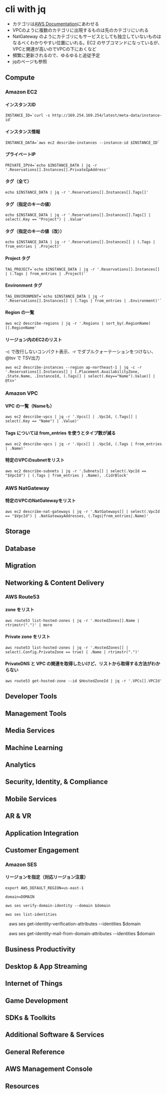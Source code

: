 # cli with jq

* カテゴリは[AWS Documentation](https://aws.amazon.com/documentation/?nc1=h_ls)にあわせる
* VPCのように複数のカテゴリに出現するものは先のカテゴリにいれる
* NatGateway のようにカテゴリにもサービスとしても独立していないものはなるべくわかりやすい位置にいれる。EC2 のサブコマンドになっているが、VPCと関連が高いのでVPCの下におくなど
* 頻繁に更新されるので、ゆるゆると追従予定
* jqのページも参照

## Compute

### Amazon EC2

#### インスタンスID

    INSTANCE_ID=`curl -s http://169.254.169.254/latest/meta-data/instance-id`

#### インスタンス情報

    INSTANCE_DATA=`aws ec2 describe-instances --instance-id $INSTANCE_ID`

#### プライベートIP

    PRIVATE_IPV4=`echo $INSTANCE_DATA | jq -r '.Reservations[].Instances[].PrivateIpAddress'`

#### タグ（全て）

    echo $INSTANCE_DATA | jq -r '.Reservations[].Instances[].Tags[]'

#### タグ（指定のキーの値）

    echo $INSTANCE_DATA | jq -r '.Reservations[].Instances[].Tags[] | select(.Key == "Project") | .Value'

#### タグ（指定のキーの値（改））

    echo $INSTANCE_DATA | jq -r '.Reservations[].Instances[] | (.Tags | from_entries | .Project)'

#### Project タグ

    TAG_PROJECT=`echo $INSTANCE_DATA | jq -r '.Reservations[].Instances[] | (.Tags | from_entries | .Project)'`

#### Environment タグ

    TAG_ENVIRONMENT=`echo $INSTANCE_DATA | jq -r '.Reservations[].Instances[] | (.Tags | from_entries | .Environment)'`

#### Region の一覧

    aws ec2 describe-regions | jq -r '.Regions | sort_by(.RegionName)[].RegionName'

#### リージョン内のEC2のリスト

-c で改行しないコンパクト表示、-r でダブルクォーテーションをつけない、@tsv で TSV出力

    aws ec2 describe-instances --region ap-northeast-1 | jq -c -r '.Reservations[].Instances[] | [.Placement.AvailabilityZone, .State.Name, .InstanceId, (.Tags[] | select(.Key=="Name").Value)] | @tsv'


### Amazon VPC

#### VPC の一覧（Nameも）

    aws ec2 describe-vpcs | jq -r '.Vpcs[] | .VpcId, (.Tags[] | select(.Key == "Name") | .Value)'

#### Tags については from_entries を使うとタイプ数が減る

    aws ec2 describe-vpcs | jq -r '.Vpcs[] | .VpcId, (.Tags | from_entries | .Name)'

#### 特定のVPCのsubnetをリスト

    aws ec2 describe-subnets | jq -r '.Subnets[] | select(.VpcId == "$VpcId") | (.Tags | from_entries | .Name), .CidrBlock'


### AWS NatGateway

#### 特定のVPCのNatGatewayをリスト

    aws ec2 describe-nat-gateways | jq -r '.NatGateways[] | select(.VpcId == "$VpcId") | .NatGatewayAddresses, (.Tags|from_entries|.Name)'


## Storage

## Database

## Migration

## Networking & Content Delivery

### AWS Route53

#### zone をリスト

    aws route53 list-hosted-zones | jq -r '.HostedZones[].Name | rtrimstr(".")' | more

#### Private zone をリスト

    aws route53 list-hosted-zones | jq -r '.HostedZones[] | select(.Config.PrivateZone == true) | .Name | rtrimstr(".")'

#### PrivateDNS と VPC の関連を取得したいけど、リストから取得する方法がわからない

    aws route53 get-hosted-zone --id $HostedZoneId | jq -r '.VPCs[].VPCId'


## Developer Tools

## Management Tools

## Media Services

## Machine Learning

## Analytics

## Security, Identity, & Compliance

## Mobile Services

## AR & VR

## Application Integration

## Customer Engagement

### Amazon SES

#### リージョンを指定（対応リージョン注意）


    export AWS_DEFAULT_REGION=us-east-1

    domain=DOMAIN

    aws ses verify-domain-identity --domain $domain

    aws ses list-identities

    aws ses get-identity-verification-attributes --identities $domain
    
    aws ses get-identity-mail-from-domain-attributes --identities $domain


## Business Productivity

## Desktop & App Streaming

## Internet of Things

## Game Development

## SDKs & Toolkits

## Additional Software & Services

## General Reference

## AWS Management Console

## Resources
